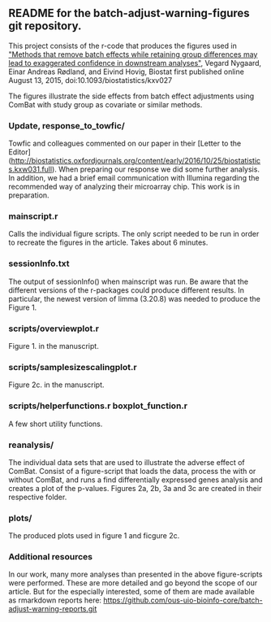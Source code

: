 
README for the batch-adjust-warning-figures git repository.
----------------------

This project consists of the r-code that produces the figures used in
["Methods that remove batch effects while retaining group differences may lead to exaggerated confidence in downstream analyses"](http://biostatistics.oxfordjournals.org/content/early/2015/08/13/biostatistics.kxv027), 
Vegard Nygaard, Einar Andreas Rødland, and Eivind Hovig, 
Biostat first published online August 13, 2015, 
doi:10.1093/biostatistics/kxv027


The figures illustrate the side effects from batch effect adjustments using ComBat with study group as covariate or similar methods. 

### Update, response_to_towfic/

Towfic and colleagues commented on our paper in their [Letter to the Editor] (http://biostatistics.oxfordjournals.org/content/early/2016/10/25/biostatistics.kxw031.full). When preparing our response we did some further analysis. In addition, we had a brief email communication with Illumina regarding the recommended way of analyzing their microarray chip. This work is in preparation.

### mainscript.r

Calls the individual figure scripts. The only script needed to be run in order to recreate the figures in the article. Takes about 6 minutes. 

### sessionInfo.txt

The output of sessionInfo() when mainscript was run. Be aware that the different versions of the r-packages could produce different results. In particular, the newest version of limma (3.20.8) was needed to produce the Figure 1.

### scripts/overviewplot.r

Figure 1. in the manuscript. 


### scripts/samplesizescalingplot.r

Figure 2c. in the manuscript. 

### scripts/helperfunctions.r boxplot_function.r

A few short utility functions.

### reanalysis/  

The individual data sets that are used to illustrate the adverse effect of ComBat.
Consist of a figure-script that loads the data, process the with or without ComBat, and runs a find differentially expressed genes analysis and creates a plot of the p-values. Figures 2a, 2b, 3a and 3c are created in their respective folder.


### plots/

The produced plots used in figure 1 and ficgure 2c.

### Additional resources

In our work, many more analyses than presented in the above figure-scripts were performed. These are more detailed and go beyond the scope of our article. But for the especially interested, some of them are made available as rmarkdown reports here:
https://github.com/ous-uio-bioinfo-core/batch-adjust-warning-reports.git
